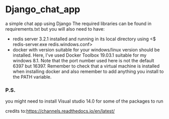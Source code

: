 # Django_chat_app
a simple chat app using Django
The required libraries can be found in requirements.txt but you will also need to have:
 * redis server 3.2.1 installed and running in its local directory using  <$ redis-server.exe redis.windows.conf>
 * docker with version suitable for your windows/linux version should be installed. Here, I've used Docker Toolbox 19.03.1 suitable for my    windows 8.1.
Note that the port number used here is not the default 6397 but 16397. Remember to check that a virtual machine is installed when installing docker and also remember to add anything you install to the PATH variable.

### P.S.
you might need to install Visual studio 14.0 for some of the packages to run

credits to:https://channels.readthedocs.io/en/latest/

